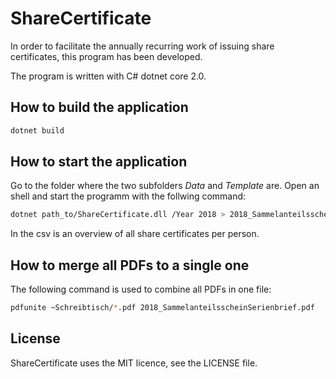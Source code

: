 # ShareCertificate

In order to facilitate the annually recurring work of issuing share certificates, this program has been developed.

The program is written with C# dotnet core 2.0.

## How to build the application

```bash
dotnet build
```

## How to start the application

Go to the folder where the two subfolders _Data_ and _Template_ are. Open an shell and start the programm with the follwing command:

```bash
dotnet path_to/ShareCertificate.dll /Year 2018 > 2018_Sammelanteilsscheine.csv
```

In the csv is an overview of all share certificates per person.

## How to merge all PDFs to a single one

The following command is used to combine all PDFs in one file:

```bash
pdfunite ~Schreibtisch/*.pdf 2018_SammelanteilsscheinSerienbrief.pdf
```

## License

ShareCertificate uses the MIT licence, see the LICENSE file.
